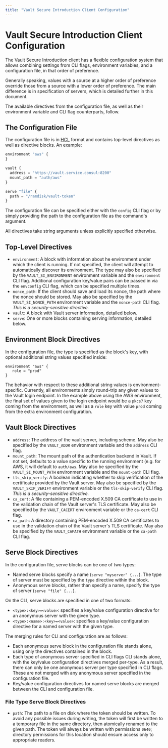 ```yaml
---
title: "Vault Secure Introduction Client Configuration"
---
```


# Vault Secure Introduction Client Configuration

The Vault Secure Introduction client has a flexible configuration system that
allows combining settings from CLI flags, environment variables, and a
configuration file, in that order of preference.

Generally speaking, values with a source at a higher order of preference
override those from a source with a lower order of preference. The main
difference is in specification of servers, which is detailed further in this
document.

The available directives from the configuration file, as well as their
environment variable and CLI flag counterparts, follow.

## The Configuration File

The configuration file is in [HCL](https://github.com/hashicorp/hcl) format and
contains top-level directives as well as directive blocks. An example:

```javascript
environment "aws" {
}

vault {
  address = "https://vault.service.consul:8200"
  mount_path = "auth/aws"
}

serve "file" {
  path = "/ramdisk/vault-token"
}
```

The configuration file can be specified either with the `config` CLI flag
or by simply providing the path to the configuration file as the command's
argument.

All directives take string arguments unless explicitly specified otherwise.

## Top-Level Directives

 * `environment`: A block with information about he environment under which the
   client is running. If not specified, the client will attempt to
   automatically discover its environment. The type may also be specified by
   the `VAULT_SI_ENVIRONMENT` environment variable and the `environment` CLI
   flag. Additional configuration key/value pairs can be passed in via the
   `envconfig` CLI flag, which can be specified multiple times.
 * `nonce_path`: If the client should save and load its nonce, the path where
   the nonce should be stored. May also be specified by the
   `VAULT_SI_NONCE_PATH` environment variable and the `nonce-path` CLI flag.
   _This is a security-sensitive directive._
 * `vault`: A block with Vault server information, detailed below.
 * `serve`: One or more blocks containing serving information, detailed below.

## Environment Block Directives

In the configuration file, the type is specified as the block's key, with
optional additional string values specified inside:

```hcl
environment "aws" {
   role = "prod"
}
```

The behavior with respect to these additional string values is
environment-specific. Currently, all environments simply round-trip any given
values to the Vault login endpoint. In the example above using the AWS
environment, the final set of values given to the login endpoint would be a
`pkcs7` key coming from the environment, as well as a `role` key with value
`prod` coming from the extra environment configuration.

## Vault Block Directives

 * `address`: The address of the vault server, including scheme. May also be
   specified by the `VAULT_ADDR` environment variable and the `address` CLI
   flag.
 * `mount_path`: The mount path of the authentication backend in Vault. If not
   set, defaults to a value specific to the running environment (e.g. for AWS,
   it will default to `auth/aws`. May also be specified by the
   `VAULT_SI_MOUNT_PATH` environment variable and the `mount-path` CLI flag.
 * `tls_skip_verify`: A boolean indicating whether to skip verification of the
   certificate provided by the Vault server. May also be specified by the
   `VAULT_SKIP_VERIFY` environment variable or the `tls-skip-verify` CLI flag.
   _This is a security-sensitive directive._
 * `ca_cert`: A file containing a PEM-encoded X.509 CA certificate to use in
   the validation chain of the Vault server's TLS certificate. May also be
   specified by the `VAULT_CACERT` environment variable or the `ca-cert` CLI
   flag.
 * `ca_path`: A directory containing PEM-encoded X.509 CA certificates to use
   in the validation chain of the Vault server's TLS certificate. May also be
   specified by the `VAULT_CAPATH` environment variable or the `ca-path` CLI
   flag.

## Serve Block Directives

In the configuration file, serve blocks can be one of two types:

 * Named serve blocks specify a name (`serve "myserver" {...`). The type of server
   must be specified by the `type` directive within the block.
 * Anonymous serve blocks, rather than specify a name, specify the type of
   server (`serve "file" {...`).

On the CLI, serve blocks are specified in one of two formats:

 * `<type>:<key>=<value>`: specifies a key/value configuration directive for an
   anonymous server with the given type.
 * `<type>:<name>:<key>=<value>`: specifies a key/value configuration directive
   for a named server with the given type.

The merging rules for CLI and configuration are as follows:

 * Each anonymous serve block in the configuration file stands alone, using
   only the directives contained in the block.
 * Each type of anonymous server specified in CLI flags CLI stands alone, with
   the key/value configuration directives merged per-type. As a result, there
   can only be one anonymous server per type specified in CLI flags. These are
   not merged with any anonymous server specified in the configuration file.
 * Key/value configuration directives for named serve blocks are merged between
   the CLI and configuration file.

### File Type Serve Block Directives

 * `path`: The path to a file on disk where the token should be written. To
   avoid any possible issues during writing, the token will first be written to
   a temporary file in the same directory, then atomically renamed to the given
   path. The token will always be written with permissions `0640`; directory
   permissions for this location should ensure access only to appropriate
   readers.
